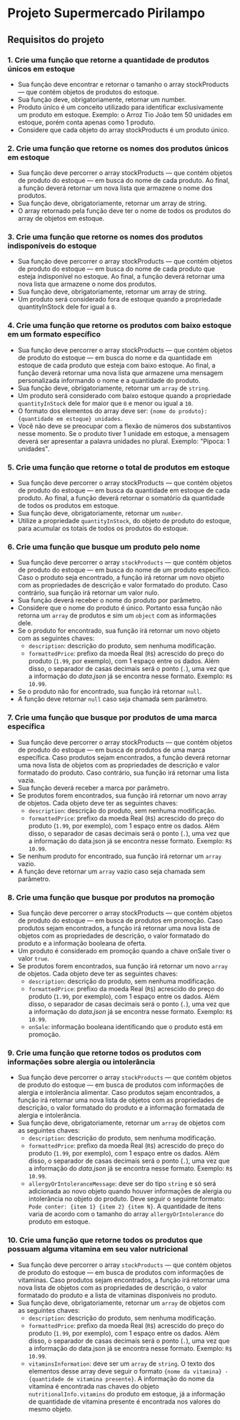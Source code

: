 # Projeto Supermercado Pirilampo

## Requisitos do projeto

### 1. Crie uma função que retorne a quantidade de produtos únicos em estoque  
- Sua função deve encontrar e retornar o tamanho o array stockProducts — que contém objetos de produtos do estoque.  
- Sua função deve, obrigatoriamente, retornar um number.
- Produto único é um conceito utilizado para identificar exclusivamente um produto em estoque. Exemplo: o Arroz Tio João tem 50 unidades em estoque, porém conta apenas como 1 produto.
- Considere que cada objeto do array stockProducts é um produto único.



### 2. Crie uma função que retorne os nomes dos produtos únicos em estoque 
- Sua função deve percorrer o array stockProducts — que contém objetos de produto do estoque — em busca do nome de cada produto. Ao final, a função deverá retornar um nova lista que armazene o nome dos produtos.  
- Sua função deve, obrigatoriamente, retornar um array de string.
- O array retornado pela função deve ter o nome de todos os produtos do array de objetos em estoque.



### 3. Crie uma função que retorne os nomes dos produtos indisponíveis do estoque 
- Sua função deve percorrer o array stockProducts — que contém objetos de produto do estoque — em busca do nome de cada produto que esteja indisponível no estoque. Ao final, a função deverá retornar uma nova lista que armazene o nome dos produtos.  
- Sua função deve, obrigatoriamente, retornar um array de string.
- Um produto será considerado fora de estoque quando a propriedade quantityInStock dele for igual a `0`.



### 4. Crie uma função que retorne os produtos com baixo estoque em um formato específico 
- Sua função deve percorrer o array stockProducts — que contém objetos de produto do estoque — em busca do nome e da quantidade em estoque de cada produto que esteja com baixo estoque. Ao final, a função deverá retornar uma nova lista que armazene uma mensagem personalizada informando o nome e a quantidade do produto.  
- Sua função deve, obrigatoriamente, retornar um `array` de `string`.
- Um produto será considerado com baixo estoque quando a propriedade `quantityInStock` dele for maior que `0` e menor ou igual a `10`.
- O formato dos elementos do array deve ser: `{nome do produto}: {quantidade em estoque} unidades`.
- Você não deve se preocupar com a flexão de números dos substantivos nesse momento. Se o produto tiver 1 unidade em estoque, a mensagem deverá ser apresentar a palavra unidades no plural. Exemplo: "Pipoca: 1 unidades".



### 5. Crie uma função que retorne o total de produtos em estoque
- Sua função deve percorrer o array stockProducts — que contém objetos de produto do estoque — em busca da quantidade em estoque de cada produto. Ao final, a função deverá retornar o somatório da quantidade de todos os produtos em estoque.
- Sua função deve, obrigatoriamente, retornar um `number`.
- Utilize a propriedade `quantityInStock`, do objeto de produto do estoque, para acumular os totais de todos os produtos do estoque.



### 6. Crie uma função que busque um produto pelo nome
- Sua função deve percorrer o array `stockProducts` — que contém objetos de produto do estoque — em busca do nome de um produto específico. Caso o produto seja encontrado, a função irá retornar um novo objeto com as propriedades de descrição e valor formatado do produto. Caso contrário, sua função irá retornar um valor nulo.
- Sua função deverá receber o nome do produto por parâmetro.
- Considere que o nome do produto é único. Portanto essa função não retorna um `array` de produtos e sim um `object` com as informações dele.
- Se o produto for encontrado, sua função irá retornar um novo objeto com as seguintes chaves:
  - `description`: descrição do produto, sem nenhuma modificação.
  - `formattedPrice`: prefixo da moeda Real (`R$`) acrescido do preço do produto (`1.99`, por exemplo), com 1 espaço entre os dados. Além disso, o separador de casas decimais será o ponto (`.`), uma vez que a informação do *data.json* já se encontra nesse formato. Exemplo: `R$ 10.99`. 
- Se o produto não for encontrado, sua função irá retornar `null`.  
- A função deve retornar `null` caso seja chamada sem parâmetro.



### 7. Crie uma função que busque por produtos de uma marca específica
- Sua função deve percorrer o array stockProducts — que contém objetos de produto do estoque — em busca de produtos de uma marca específica. Caso produtos sejam encontrados, a função deverá retornar uma nova lista de objetos com as propriedades de descrição e valor formatado do produto. Caso contrário, sua função irá retornar uma lista vazia.  
- Sua função deverá receber a marca por parâmetro.  
- Se produtos forem encontrados, sua função irá retornar um novo array de objetos. Cada objeto deve ter as seguintes chaves:  
  - `description`: descrição do produto, sem nenhuma modificação. 
  - `formattedPrice`: prefixo da moeda Real (`R$`) acrescido do preço do produto (`1.99`, por exemplo), com 1 espaço entre os dados. Além disso, o separador de casas decimais será o ponto (`.`), uma vez que a informação do data.json já se encontra nesse formato. Exemplo: `R$ 10.99`. 
- Se nenhum produto for encontrado, sua função irá retornar um `array` vazio.  
- A função deve retornar um `array` vazio caso seja chamada sem parâmetro.



### 8. Crie uma função que busque por produtos na promoção
- Sua função deve percorrer o array stockProducts — que contém objetos de produto do estoque — em busca de produtos em promoção. Caso produtos sejam encontrados, a função irá retornar uma nova lista de objetos com as propriedades de descrição, o valor formatado do produto e a informação booleana de oferta.  
- Um produto é considerado em promoção quando a chave onSale tiver o valor `true`.  
- Se produtos forem encontrados, sua função irá retornar um novo `array` de objetos. Cada objeto deve ter as seguintes chaves:  
  - `description`: descrição do produto, sem nenhuma modificação.
  - `formattedPrice`: prefixo da moeda Real (`R$`) acrescido do preço do produto (`1.99`, por exemplo), com 1 espaço entre os dados. Além disso, o separador de casas decimais será o ponto (`.`), uma vez que a informação do *data.json* já se encontra nesse formato. Exemplo: `R$ 10.99`. 
  - `onSale`: informação booleana identificando que o produto está em promoção.



### 9. Crie uma função que retorne todos os produtos com informações sobre alergia ou intolerância
- Sua função deve percorrer o array `stockProducts` — que contém objetos de produto do estoque — em busca de produtos com informações de alergia e intolerância alimentar. Caso produtos sejam encontrados, a função irá retornar uma nova lista de objetos com as propriedades de descrição, o valor formatado do produto e a informação formatada de alergia e intolerância.  
- Sua função deve, obrigatoriamente, retornar um `array` de objetos com as seguintes chaves:
  - `description`: descrição do produto, sem nenhuma modificação.
  - `formattedPrice`: prefixo da moeda Real (`R$`) acrescido do preço do produto (`1.99`, por exemplo), com 1 espaço entre os dados. Além disso, o separador de casas decimais será o ponto (`.`), uma vez que a informação do *data.json* já se encontra nesse formato. Exemplo: `R$ 10.99`.
  - `allergyOrIntoleranceMessage`: deve ser do tipo `string` e só será adicionada ao novo objeto quando houver informações de alergia ou intolerância no objeto do produto. Deve seguir o seguinte formato: `Pode conter: {item 1} {item 2} {item N}`. A quantidade de itens varia de acordo com o tamanho do array `allergyOrIntolerance` do produto em estoque.



### 10. Crie uma função que retorne todos os produtos que possuam alguma vitamina em seu valor nutricional
- Sua função deve percorrer o array `stockProducts` — que contém objetos de produto do estoque — em busca de produtos com informações de vitaminas. Caso produtos sejam encontrados, a função irá retornar uma nova lista de objetos com as propriedades de descrição, o valor formatado do produto e a lista de vitaminas disponíveis no produto.  
- Sua função deve, obrigatoriamente, retornar um `array` de objetos com as seguintes chaves:  
  - `description`: descrição do produto, sem nenhuma modificação.  
  - `formattedPrice`: prefixo da moeda Real (`R$`) acrescido do preço do produto (`1.99`, por exemplo), com 1 espaço entre os dados. Além disso, o separador de casas decimais será o ponto (`.`), uma vez que a informação do data.json já se encontra nesse formato. Exemplo: `R$ 10.99`.  
  - `vitaminsInformation`: deve ser um `array` de `string`. O texto dos elementos desse array deve seguir o formato `{nome da vitamina} - {quantidade de vitamina presente}`. A informação do nome da vitamina é encontrada nas chaves do objeto `nutritionalInfo.vitamins` do produto em estoque, já a informação de quantidade de vitamina presente é encontrada nos valores do mesmo objeto.
